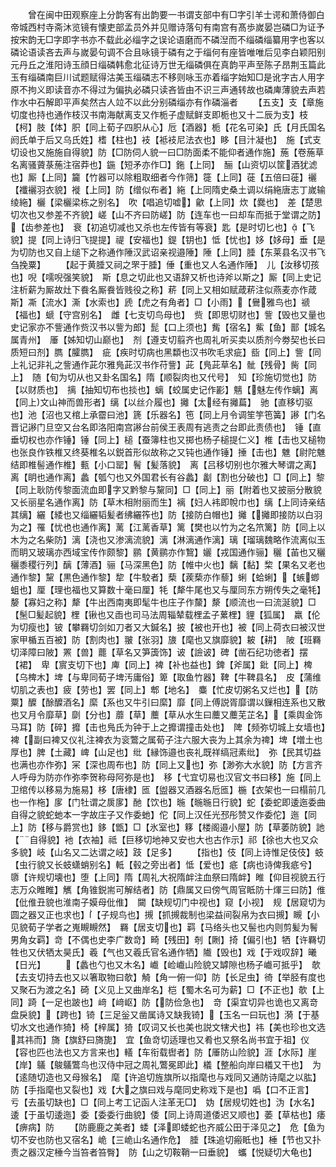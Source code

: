 <!-- { "loadSidebar": true } -->
　　曾在闽中田观察座上分韵客有出韵要一书谓支部中有□字引羊士谔和萧侍御白帝城西村寺斋沐览镜有懐吏部孟员外并见赠诗落句有南宫有髙歩嵗晏岂磷□为证予按宋韵无□字即字书亦不载此必缁字之误论语磨而不磷湼而不缁磷缁纂用字也客以磷论语读吝去声与嵗晏句调不合且咏镜于磷有之于缁何有座皆唯唯后见李白颖阳别元丹丘之淮阳诗玉顔日缁磷韩愈北征诗万世无缁磷俱在真韵平声至陈子昂荆玉篇此玉有缁磷南巨川试题赋得沽美玉缁磷志不移则咏玉亦着缁字始知□是讹字古人用字原不拘义即读音亦不得过为偏执必磷只读吝皆由不识三声通转故也磷庳薄貌去声若作水中石解即平声矣然古人竝不以此分别磷缁亦有作磷淄者
　　【五支】支【章施切度也持也通作枝汉书南海献离支又作栀子虚赋鲜支即栀也又十二辰为支】枝【柯】肢【体】胑【同上荀子四胑从心】卮【酒器】栀【花名可染】氏【月氏国名阏氏单于后又乌氏姓】榰【柱也】衼【袛衼尼法衣也】眵【目汁凝也】　施【式支切设也又施施自得貌】防【□防伺人貌一曰□防面柔不能仰者通作施】葹【卷葹草名离骚薋菉葹注宿莽也】鍦【短矛亦作□】鉇【上同】　酾【山资切以筐酒犹滤也】厮【上同】籭【竹器可以除粗取细者今作筛】簁【上同】蓰【五倍曰蓰】襹【襳襹羽衣貌】褷【上同】防【缯似布者】絁【上同隋史桑土调以绢絁唐志丁嵗输绫絁】欐【梁欐梁栋之别名】　吹【唱追切嘘】龡【上同】炊【爨也】　差【楚思切次也又参差不齐貌】嵯【山不齐曰防嵯】防【连车也一曰却车而抵于堂谓之防】【齿参差也】　衰【初追切减也又杀也左传皆有等衰】匙【是时切匕也】【飞貌】提【同上诗归飞提提】禔【安福也】鍉【钥也】怟【忧也】姼【姼母】垂【是为切防也又自上缒下之称通作陲汉武诏亲视邉陲】陲【上同】腄【东莱县名汉书飞刍挽粟】
　　【起于黄腄又祠之罘于腄】倕【重也又人名通作陲】　儿【汝移切孩也】唲【嚅唲强笑貌】　斯【息之切此也又语辞又析也诗斧以斯之】厮【同上史记注析薪为厮故灶下飬名厮飬皆贱役之称】菥【同上又相如赋葴菥注似燕麦亦作葴斯】凘【流水】澌【水索也】虒【虎之有角者】□【小雨】【鸒雅鸟也】禠【福也】螔【守宫别名】　雌【七支切鸟母也】　赀【即思切财也】訾【毁也又量也史记家亦不訾通作赀汉书以訾为郎】髭【口上须也】觜【宿名】鮆【鱼】鄑【城名属青州】　厜【姊知切山巅也】　剂【遵支切翦齐也周礼听买卖以质剂今劵契也长曰质短曰剂】臇【臛臇】　疵【疾时切病也黑纇也汉书吹毛求疵】啙【同上】訾【同上礼记非礼之訾通作茈尔雅鳬茈汉书作苻訾】茈【鳬茈草名】骴【残骨】胔【同上】　随【旬为切从也又卦名国名】隋【顺裂肉也又代号】　知【珍施切觉也】防【以财质也】　摛【抽知切布也掞也】螭【蛟属史记作彲】魑【魅左传作螭】离【同上文山神而兽形者】缡【以丝介履也】攡【太经有攡萹】　驰【直移切驱也】池【沼也又棺上承霤曰池】篪【乐器名】竾【同上月令调笙竽竾簧】謻【门名晋记謻门旦空又台名即洛阳南宫謻台前侯王表周有逃责之台即此责债也】　锤【直垂切权也亦作锤】锤【同上】槌【蚕簿柱也又掷也杨子槌提仁义】椎【击也又槌物也张良作铁椎又终葵椎名以鋭首形似故称之又钝也通作锤】捶【击也】魋【尉陀魋结即椎髻通作椎】甀【小口罂】鬌【髪落貌】　离【吕移切别也尔雅大琴谓之离】离【眀也通作离】蠡【瓠勺也又外国君长有谷蠡】劙【割也分破也】□【同上】黎【同上耿防传黎面流血即字又黔黎与黧同】□【同上】丽【附着也又披丽分散貌又长丽星名通作离】防【草木相附丽而生】褵【妇人袆即帨巾也】缡【上同诗亲结其缡】纚【緌也又缁纚韬髪者绋纚筰也】防【接防白帽也】攡【攡即接防以白羽为之】罹【忧也也通作离】蓠【江蓠香草】篱【樊也以竹为之名笊篱】防【同上以木为之名柴防】漓【浇也又渗漓流貌】漓【淋漓通作漓】璃【瑠璃魏略作流离似玉而眀又玻璃亦西域宝传作颇黎】鹂【黄鹂亦作鵹】孋【戎国通作骊】穲【苖也又穲穲黍稷行列】醨【薄酒】骊【马深黑色】防【帷中火也】黐【黏】棃【果名又老也通作黎】黧【黒色通作黎】犂【牛駮者】蔾【蒺蔾亦作藜】蜊【蛤蜊】【螏蝍蛆也】厘【理也福也又算数十毫曰厘】牦【犛牛尾也又与厘同东方朔传失之毫牦】嫠【寡妇之称】犛【牛出西南夷即髦牛也庄子作斄】漦【顺流也一曰流涎貌】□【髬□髪起貌】梩【锹也又臿也司马法周辎辇载梩孟子蔂梩】貍【狐属】　羸【伦为切瘦也】铍【攀羇切剑如刀者又大鍼名】披【被也开也】被【同上荷衣曰被汉世家甲楯五百被】防【割肉也】翍【张羽】旇【麾也又旗靡貌】耚【耕】　陂【班羇切泽障曰陂】罴【兽】藣【草名又笋簴饰】诐【譣诐】碑【凿石纪功徳者】摆【裙】　卑【賔支切下也】庳【同上】裨【补也益也】錍【斧属】鈚【同上】椑【乌椑木】埤【与卑同荀子埤汚庸俗】箄【取鱼竹器】鞞【牛鞞县名】　皮【蒲维切肌之表也】疲【劳也】罢【同上】郫【地名】　麋【忙皮切粥名又烂也】【防粟】醾【酴醾酒名】縻【系也又牛引曰縻】靡【同上傅説胥靡谓以鏁相连系也又散也又月令靡草】劘【分也】蘼【草】蘪【草从水生曰蘪又蘪芜芷名】【乘舆金饰马耳】防【碎】攠【击也鳬氏为钟于上之攠谓撞击处也】　陴【频弥切城上女墙也】裨【副曰裨又仪礼注裨衣为衮鷩之属荀子注六服大丧为上其余为禆】埤【増土也厚也】脾【土藏】崥【山足也】纰【縁饰邉也丧礼既祥缟冠素纰】　弥【民其切益也满也亦作弥】冞【深也周布也】防【同上又也】弥【渺弥大水貌】防【方言齐人呼母为防亦作弥李贺称母阿弥是也】　移【弋宜切易也汉官文书曰移】施【同上卫绾传以移易为施易】栘【唐棣】匜【盥器又酒器名卮匜】椸【衣架也一曰榻前几也一作柂】扅【门牡谓之扊扅】酏【饮也】暆【暆暆日行貌】蛇【委蛇即逶迤委曲自得之貌蛇虵本一字故庄子又作委虵】佗【同上汉任光邳彤赞又作委佗】迤【同上】防【移与爵赏也】鉹【甑】□【氷室也】簃【楼阁邉小屋】防【草萎防貌】訑【自得貌】衪【衣袖】祗【巨移切地神又安也大也古作示】祁【徐也大也又众多貌】岐【山名又二达谓之岐】跂【足多】
　　【指也】伎【同上诗惟足伎伎】蚑【虫行貌又长蚑蟏蛸别名】軧【毂之旁出者】怟【爱也】疷【病也诗俾我疷兮】　隳【许规切壊也】堕【上同】隋【周礼大祝隋衅注血祭曰隋衅】睢【仰目视貌五行志万众睢睢】觽【角锥鋭耑可解结者】防【鼎属又曰傍气周官眡防十煇三曰防】倠【仳倠丑貌也淮南子嫫母仳倠】　闚【缺规切门中视也】窥【小视】　规【居窥切为圆之器又正也求也】【子规鸟也】摫【抓摫裁制也梁益间裂帛为衣曰摫】瞡【小见貌荀子学者之嵬瞡瞡然】　羇【居支切也】羁【马络头也又髻也内则剪髪为鬌男角女羁】竒【不偶也史李广数竒】畸【残田】剞【劂】掎【偏引也】牺【许羇切牲也又伏牺太昊氏】羲【气也又羲氏官名通作牺】隵【毁也】戏【于戏叹辞】曦【日光】
　　【蠡也勺也又木名】巇【崄巇山险貌又罅隙也杨子巇可抵乎】　欹【去支切持去也又以箸取物曰欹】觭【角一俯一仰】防【长足虫】徛【举胫有度也又聚石为渡之名】碕【义见上又曲岸名】桤【蜀木名可为薪】□【不正也】欹【上同】踦【一足也跛也】﨑【﨑岖】防【防俭急也】　竒【渠宜切异也诡也又离竒盘戾貌】【跨也】锜【三足釡又凿属诗又缺我锜】【玉名一曰玩也】漪【于基切水文也通作猗】椅【梓属】猗【叹词又长也美也説文犗犬也】祎【美也珍也文选其祎而】旖【旗舒曰旖旎】　宜【鱼竒切适理也又肴也又祭名尚书宜于祖】仪【容也匹也法也又方言来也】轙【车衔载辔者】防【厜防山险貌】涯【水际】崖【岸】鸃【鵔鸃鷩鸟也汉侍中冠之周礼鷩冕即此】檥【整船向岸曰檥又干也】　为【逺随切造也又母猴名】　麾【许追切旌旗所以指麾也与戏同又通防诗麾之以肱】防【手指麾也又裂也】戏【大之旗曰戏与麾同史称戏下是也】噅【口不正言】　亏【去虽切缺也】□【同上考工记函人注革无□】　妫【居规切姓也】沩【水名】逶【于虽切逶迤】委【委委行曲貌】倭【同上诗周道倭迟又顺也】萎【草枯也】痿【痹病】防
　　【防鹿鹿之美者】蜲【泽即蜲蛇也齐威公田于泽见之】　危【鱼为切不安也防也又宿名】峗【三峗山名通作危】　腄【珠追切瘢眡也】棰【节也又扑责之器汉定棰今当笞者笞臀】　防【山之切鞍鞘一曰垂貌】　蠵【悦疑切大龟也】
